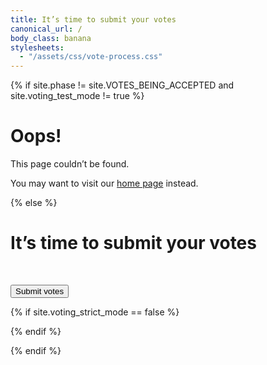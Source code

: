 ```yaml
---
title: It’s time to submit your votes
canonical_url: /
body_class: banana
stylesheets:
  - "/assets/css/vote-process.css"
---
```


{% if site.phase != site.VOTES_BEING_ACCEPTED and site.voting_test_mode != true %}

# Oops!

<div class="introduction" markdown="1">
This page couldn’t be found.

You may want to visit our [home page](/) instead.
</div>

{% else %}

<div class="introduction">

<h1 id="headline">It’s time to submit your votes</h1>

<p id="message" style="visibility: hidden">We couldn’t confirm your votes. <a href="{{ site.vote_url }}">Please try again</a>.</p>
<p><small id="message-details"></small></p>

<form name="vote_authenticated" action="/vote/subscribe/" method="post" data-netlify="true">

<input type="hidden" name="learn" />
<input type="hidden" name="create" />
<input type="hidden" name="play" />
<input type="hidden" name="connect" />
<input type="hidden" name="live" />

<input type="hidden" name="email" />
<input type="hidden" name="telephone" />
<input type="hidden" name="social_network" />

<input type="hidden" name="zip" />
<input type="hidden" name="subscribe_email_list" />

<input type="hidden" name="auth_sub" />

<input type="hidden" name="auth_error" />
<input type="hidden" name="auth_error_description" />

<input type="hidden" name="browser_unique_id" />
<input type="hidden" name="browser_user_agent" />

<p class="action"><button type="submit">Submit votes</button></p>

</form>

</div>

{% if site.voting_strict_mode == false %}
<script>
  window.VOTING_SAVE_ON_ERROR = true
</script>
{% endif %}

<script>
  // http://stackoverflow.com/questions/901115/how-can-i-get-query-string-values-in-javascript#answer-901144
  function getParameterByName(name, url) {
    if (!url) url = window.location.href
    name = name.replace(/[\[\]]/g, "\\$&")
    var regex = new RegExp("[?&]" + name + "(=([^&#]*)|&|#|$)"), results = regex.exec(url)
    if (!results) return null
    if (!results[2]) return ''
    return decodeURIComponent(results[2].replace(/\+/g, " "))
  }

  var form = document.querySelector('form')
  var button = form.querySelector('button')

  var fieldNames = ['learn', 'create', 'play', 'connect', 'live']
  var nextValue
  for (var index = 0; index < fieldNames.length; index++) {
    nextValue = getParameterByName(fieldNames[index])
    if (nextValue) {
      form.querySelector('input[name="' + fieldNames[index] + '"]').value = nextValue
    }
  }
  form.querySelector('input[name="email"]').value = getParameterByName('email')
  form.querySelector('input[name="telephone"]').value = getParameterByName('telephone')
  form.querySelector('input[name="social_network"]').value = getParameterByName('social_network')

  form.querySelector('input[name="zip"]').value = getParameterByName('zip')
  form.querySelector('input[name="subscribe_email_list"]').value = getParameterByName('subscribe_email_list')

  try {
    if (getParameterByName('email') && getParameterByName('email') != "") {
      localStorage.setItem('subscribe_email_list_asked', 'yes')
    } else {
      localStorage.removeItem('subscribe_email_list_asked')
    }
  } catch(e) {}

  form.querySelector('input[name="browser_user_agent"]').value = navigator.userAgent

  // https://developer.mozilla.org/en-US/docs/Web/JavaScript/Reference/Global_Objects/Math/random
  function getRandomInt(min, max) {
    min = Math.ceil(min)
    max = Math.floor(max)
    return Math.floor(Math.random() * (max - min)) + min; //The maximum is exclusive and the minimum is inclusive
  }

  function getUniqueID() {
    // https://stackoverflow.com/questions/1117584/generating-guids-in-ruby#answer-1126031
    // https://gist.github.com/emacip/b28ba7e9203a38d440e23c38586c303d
    // >> rand(36**8).to_s(36)
    // => "uur0cj2h"
    return getRandomInt(0, Math.pow(36, 8)).toString(36)
  }

  var uniqueID = 'unknown'
  try {
    if (!localStorage.getItem('browser_unique_id') || localStorage.getItem('browser_unique_id') === '') {
      uniqueID = getUniqueID()
      localStorage.setItem('browser_unique_id', uniqueID)
    }
    uniqueID = localStorage.getItem('browser_unique_id')
  } catch(e) {}

  form.querySelector('input[name="browser_unique_id"]').value = uniqueID
</script>


<script src="{{ site.auth0_js_url }}"></script>
<script>
  window.AUTH0_DOMAIN    = '{{ site.auth0_domain }}',
  window.AUTH0_CLIENT_ID = '{{ site.auth0_client_id }}'
</script>

<script>
  var webAuth = new auth0.WebAuth({
    domain: window.AUTH0_DOMAIN,
    clientID: window.AUTH0_CLIENT_ID,
  })
</script>

<script>

  function errorHappenedTwice(err) {
    var lastError = "unknown"
    try {
      lastError = localStorage.getItem('last_error_description')
      return (lastError === err.errorDescription)
    } catch(e) {}
    return lastError
  }

  function showSaveMessage(err) {
    document.getElementById('headline').textContent = '{% include translate.html text="Saving your votes…" %}'
    button.style.visibility = 'hidden'
  }

  function showErrorMessageOrSubmitForm(err) {
    if (voteDataExists() &&
        (window.VOTING_SAVE_ON_ERROR === true || 
         errorHappenedTwice(err) === true || 
         errorHappenedTwice(err) === "unknown")) {
      form.querySelector('input[name="auth_error"]').value             = err.error
      form.querySelector('input[name="auth_error_description"]').value = err.errorDescription

      try {
        localStorage.removeItem('last_error_description')
      } catch(e) {}

      form.submit()

    } else {

      __showErrorMessage(err.errorDescription)

      try {
        localStorage.setItem('last_error_description', err.errorDescription)
      } catch(e) {}
    }
  }

  function __showErrorMessage(message) {
    console.log('showErrorMessage')

    document.getElementById('headline').textContent      = 'Oops! Something went wrong'
    document.getElementById('message').style.visibility = 'visible'

    // https://auth0.com/docs/cross-origin-authentication#error-codes-and-descriptions

    if (message === "`state` does not match.") message = "This error may happen if you switch to a different phone, computer, or web browser during the sign in process."

    if (message === "Wrong email or verification code.") message = "This email link has expired."

    if (message === "No verifier returned from client.") {
      message = "This error may happen if your web browser blocks third party cookies."
    }

    if (voteDataExists()) {
      document.querySelector("#message a").addEventListener('click', function(e) {
        if (window.retrySignIn) {
          window.retrySignIn(e)
        }
      })
    }

    document.getElementById('message-details').textContent = message

    // form.action = '/vote/form/'
    // form.method = 'get'
    // button.style.visibility = 'visible'
    // button.textContent = 'Start over'

    if (saveTimeout) clearTimeout(saveTimeout)
  }

  function voteDataExists() {
    var email = (form.querySelector('input[name="email"]')) ? 
      form.querySelector('input[name="email"]').value     : null;
    var telephone = (form.querySelector('input[name="telephone"]')) ? 
      form.querySelector('input[name="telephone"]').value : null;

    var fieldNames = ['learn', 'create', 'play', 'connect', 'live'];
    var votesData = [];
    var nextField;
    for (var index = 0; index < fieldNames.length; index++) {
      nextField = form.querySelector('input[name="' + fieldNames[index] + '"]');
      if (nextField) {
        votesData.push(fieldNames[index] + '=' + encodeURIComponent(nextField.value));
      } else {
        console.log('skipped: ' + fieldNames[index]);
      }
    }

    return (votesData.length > 0 && (email || telephone))
  }

  var saveTimeout
  function refreshTimeout() {
    if (saveTimeout) clearTimeout(saveTimeout)
    saveTimeout = setTimeout(function() {
      showErrorMessageOrSubmitForm({ errorDescription: 'The sign in process timed out.' })
    }, 5000)
  }

  function authenticate(authResult) {
    webAuth.client.userInfo(authResult.accessToken, function(err, user) {

      if (err) {
        console.log('an error occurred')

        showErrorMessageOrSubmitForm(err)

        console.log('err')
        console.log(err)
        console.dir(err)

      } else {

        console.log('user')
        console.log(user)
        console.dir(user)

        form.querySelector('input[name="auth_sub"]').value = user.sub

        form.submit()
      }

    })
  }

  showSaveMessage()
  refreshTimeout()

  if (window.location.hash && window.location.hash != '') {
    console.log('window has a hash')

    webAuth.parseHash(window.location.hash, function(err, authResult) {
      console.log('parseHash completed')

      if (err) {
        console.log('an error occurred')

        showErrorMessageOrSubmitForm(err)

        console.log('err')
        console.log(err)
        console.dir(err)
  
        return
      } else {
        console.log('authResult')
        console.log(authResult)
        console.dir(authResult)

        authenticate(authResult)
      }
    })
  } else {
    showErrorMessageOrSubmitForm({ errorDescription: 'The sign in process couldn’t start.' })
  }
</script>

<script>

  function retrySignIn(e) {
    console.log('retrySignIn form');

    var email = (form.querySelector('input[name="email"]')) ? 
      form.querySelector('input[name="email"]').value     : null;
    var telephone = (form.querySelector('input[name="telephone"]')) ? 
      form.querySelector('input[name="telephone"]').value : null;

    var fieldNames = ['learn', 'create', 'play', 'connect', 'live'];
    var votesData = [];
    var nextField;
    for (var index = 0; index < fieldNames.length; index++) {
      nextField = form.querySelector('input[name="' + fieldNames[index] + '"]');
      if (nextField) {
        votesData.push(fieldNames[index] + '=' + encodeURIComponent(nextField.value));
      } else {
        console.log('skipped: ' + fieldNames[index]);
      }
    }

    if (votesData.length < 1) {
      console.error('No items were voted for');
      return;
    }

    var zip = document.querySelector('input[name="zip"]').value;
    if (!zip || zip == '') {
      console.log('No zip code')
    }

    votesData.push('zip=' + encodeURIComponent(zip));

    var subscribe_email_list = document.querySelector('input[name="subscribe_email_list"]').value;

    votesData.push('subscribe_email_list=' + encodeURIComponent(subscribe_email_list));

    if (telephone) {
      votesData.push('telephone=' + encodeURIComponent(telephone));
    } else if (email) {
      votesData.push('email=' + encodeURIComponent(email));
    } else {
      console.error('Couldn’t find an email or phone to add to the data');
      return;
    }

    console.dir(votesData);

    var redirectUri = window.location.origin + '/vote/authenticated/?' + votesData.join('&');
    console.log('redirectUri: ' + redirectUri);

    var options = {
      redirectUri: redirectUri
    }

    console.log("telephone: " + telephone.replace(/\-/g, '').replace(/\s/g, ''))

    if (telephone) {
      options.connection = 'sms'
      options.send = 'code'
      options.phoneNumber = telephone.replace(/\-/g, '').replace(/\s/g, '')
    } else if (email) {
      options.connection = 'email'
      options.send = 'link'
      options.email = email
    } else {
      console.error('Couldn’t find an email or phone to authenticate');
    }

    var webAuth = new auth0.WebAuth({
      domain: window.AUTH0_DOMAIN,
      clientID: window.AUTH0_CLIENT_ID,
      // responseMode: 'form_post',
      responseType: 'token',
      redirectUri: redirectUri
    });

    webAuth.passwordlessStart(options, function (err,res) {
      if (err) {
        // Handle error
        showErrorMessageOrSubmitForm({ errorDescription: err.errorDescription || err.description })

        console.log('err');
        console.log(err)
        console.dir(err)
      } else {

        if (telephone) {
          form.action = '/vote/sms-sent/';
          form.method = 'get';
        } else if (email) {
          form.action = '/vote/email-sent/';
          form.method = 'get';
        }

        console.log('res');
        console.log(res)
        console.dir(res)

        form.submit();
      }

    });

    e.preventDefault()
  }
</script>

{% endif %}
